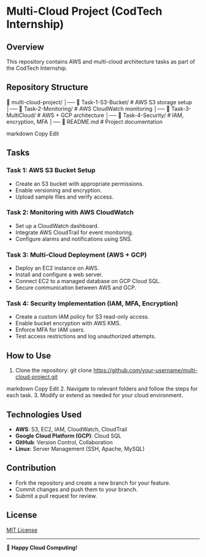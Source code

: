# Multi-Cloud Project (CodTech Internship)

## Overview
This repository contains AWS and multi-cloud architecture tasks as part of the CodTech Internship.

## Repository Structure
📂 multi-cloud-project/ │── 📂 Task-1-S3-Bucket/ # AWS S3 storage setup │── 📂 Task-2-Monitoring/ # AWS CloudWatch monitoring │── 📂 Task-3-MultiCloud/ # AWS + GCP architecture │── 📂 Task-4-Security/ # IAM, encryption, MFA │── 📜 README.md # Project documentation

markdown
Copy
Edit

## Tasks
### Task 1: AWS S3 Bucket Setup
- Create an S3 bucket with appropriate permissions.
- Enable versioning and encryption.
- Upload sample files and verify access.

### Task 2: Monitoring with AWS CloudWatch
- Set up a CloudWatch dashboard.
- Integrate AWS CloudTrail for event monitoring.
- Configure alarms and notifications using SNS.

### Task 3: Multi-Cloud Deployment (AWS + GCP)
- Deploy an EC2 instance on AWS.
- Install and configure a web server.
- Connect EC2 to a managed database on GCP Cloud SQL.
- Secure communication between AWS and GCP.

### Task 4: Security Implementation (IAM, MFA, Encryption)
- Create a custom IAM policy for S3 read-only access.
- Enable bucket encryption with AWS KMS.
- Enforce MFA for IAM users.
- Test access restrictions and log unauthorized attempts.

## How to Use
1. Clone the repository:
git clone https://github.com/your-username/multi-cloud-project.git

markdown
Copy
Edit
2. Navigate to relevant folders and follow the steps for each task.
3. Modify or extend as needed for your cloud environment.

## Technologies Used
- **AWS**: S3, EC2, IAM, CloudWatch, CloudTrail
- **Google Cloud Platform (GCP)**: Cloud SQL
- **GitHub**: Version Control, Collaboration
- **Linux**: Server Management (SSH, Apache, MySQL)

## Contribution
- Fork the repository and create a new branch for your feature.
- Commit changes and push them to your branch.
- Submit a pull request for review.

## License
[MIT License](LICENSE)

---
🚀 **Happy Cloud Computing!**
